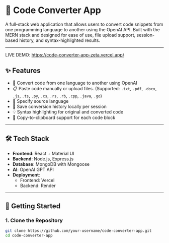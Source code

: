 # 🧠 Code Converter App

A full-stack web application that allows users to convert code snippets from one programming language to another using the OpenAI API. Built with the MERN stack and designed for ease of use, file upload support, session-based history, and syntax-highlighted results.

---

LIVE DEMO: https://code-converter-app-zeta.vercel.app/

## ✨ Features

- 🔄 Convert code from one language to another using OpenAI
- 📋 Paste code manually or upload files. (Supported: `.txt`, `.pdf`, `.docx`, `.js`, `.ts`, `.py`, `.cs`, `.rs`, `.rb`, `.cpp`, `.java`, `.go`)
- 🧠 Specify source language
- 💾 Save conversion history locally per session
- 💡 Syntax highlighting for original and converted code
- 📎 Copy-to-clipboard support for each code block

---

## 🛠️ Tech Stack

- **Frontend**: React + Material UI
- **Backend**: Node.js, Express.js
- **Database**: MongoDB with Mongoose
- **AI**: OpenAI GPT API
- **Deployment**:
  - Frontend: Vercel
  - Backend: Render

---

## 🚀 Getting Started

### 1. Clone the Repository

```bash
git clone https://github.com/your-username/code-converter-app.git
cd code-converter-app
